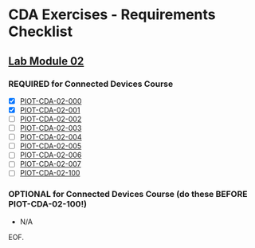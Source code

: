 # CDA Exercises - Requirements Checklist

## [Lab Module 02](https://github.com/orgs/programming-the-iot/projects/1#column-9974938)

### REQUIRED for Connected Devices Course

- [X] [PIOT-CDA-02-000](https://github.com/programming-the-iot/book-exercise-tasks/issues/15)
- [X] [PIOT-CDA-02-001](https://github.com/programming-the-iot/book-exercise-tasks/issues/25)
- [ ] [PIOT-CDA-02-002](https://github.com/programming-the-iot/book-exercise-tasks/issues/24)
- [ ] [PIOT-CDA-02-003](https://github.com/programming-the-iot/book-exercise-tasks/issues/21)
- [ ] [PIOT-CDA-02-004](https://github.com/programming-the-iot/book-exercise-tasks/issues/68)
- [ ] [PIOT-CDA-02-005](https://github.com/programming-the-iot/book-exercise-tasks/issues/23)
- [ ] [PIOT-CDA-02-006](https://github.com/programming-the-iot/book-exercise-tasks/issues/22)
- [ ] [PIOT-CDA-02-007](https://github.com/programming-the-iot/book-exercise-tasks/issues/20)
- [ ] [PIOT-CDA-02-100](https://github.com/programming-the-iot/book-exercise-tasks/issues/9)

### OPTIONAL for Connected Devices Course (do these BEFORE PIOT-CDA-02-100!)

- N/A

EOF.
